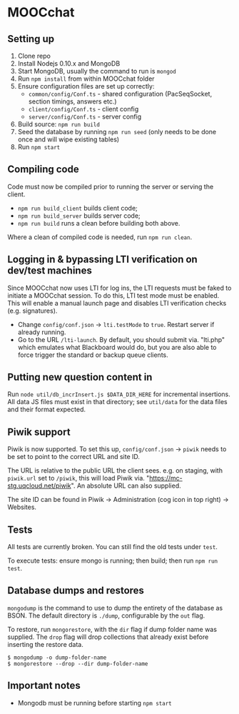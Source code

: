 # MOOCchat

## Setting up

1. Clone repo
2. Install Nodejs 0.10.x and MongoDB
3. Start MongoDB, usually the command to run is `mongod`
4. Run `npm install` from within MOOCchat folder
5. Ensure configuration files are set up correctly:
   * `common/config/Conf.ts` - shared configuration (PacSeqSocket, section timings, answers etc.)
   * `client/config/Conf.ts` - client config
   * `server/config/Conf.ts` - server config
6. Build source: `npm run build`
7. Seed the database by running `npm run seed` (only needs to be done once and will wipe existing tables)
8. Run `npm start`

## Compiling code
Code must now be compiled prior to running the server or serving the client.

* `npm run build_client` builds client code;
* `npm run build_server` builds server code;
* `npm run build` runs a clean before building both above.

Where a clean of compiled code is needed, run `npm run clean`.

## Logging in & bypassing LTI verification on dev/test machines
Since MOOCchat now uses LTI for log ins, the LTI requests must be faked to initiate a MOOCchat session.
To do this, LTI test mode must be enabled. This will enable a manual launch page and disables LTI verification checks (e.g. signatures).

* Change `config/conf.json` -> `lti.testMode` to `true`. Restart server if already running.
* Go to the URL `/lti-launch`. By default, you should submit via. "lti.php" which emulates what Blackboard would do, but you are also able to force trigger the standard or backup queue clients.

## Putting new question content in
Run `node util/db_incrInsert.js $DATA_DIR_HERE` for incremental insertions. All data JS files must exist in that directory; see `util/data` for the data files and their format expected.

## Piwik support
Piwik is now supported. To set this up, `config/conf.json` -> `piwik` needs to be set to point to the correct URL and site ID.

The URL is relative to the public URL the client sees. e.g. on staging, with `piwik.url` set to `/piwik`, this will load Piwik via. "https://mc-stg.uqcloud.net/piwik".
An absolute URL can also supplied.

The site ID can be found in Piwik -> Administration (cog icon in top right) -> Websites.

## Tests
All tests are currently broken. You can still find the old tests under `test`.

To execute tests: ensure mongo is running; then build; then run `npm run test`.

## Database dumps and restores
`mongodump` is the command to use to dump the entirety of the database as BSON. The default directory is `./dump`, configurable by the `out` flag.

To restore, run `mongorestore`, with the `dir` flag if dump folder name was supplied. The `drop` flag will drop collections that already exist before inserting the restore data. 

    $ mongodump -o dump-folder-name
    $ mongorestore --drop --dir dump-folder-name

## Important notes
* Mongodb must be running before starting `npm start`
